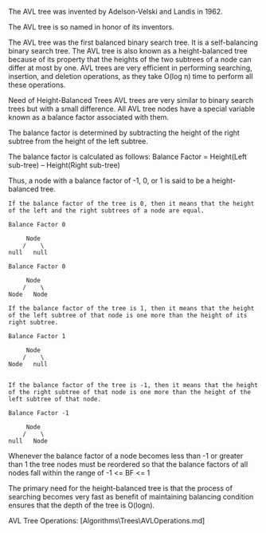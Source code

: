 The AVL tree was invented by Adelson-Velski and Landis in 1962.

The AVL tree is so named in honor of its inventors.

The AVL tree was the first balanced binary search tree. It is a self-balancing binary search tree. The AVL tree is also known as a height-balanced tree because of its property that the heights of the two subtrees of a node can differ at most by one. AVL trees are very efficient in performing searching, insertion, and deletion operations, as they take O(log n) time to perform all these operations.


Need of Height-Balanced Trees
AVL trees are very similar to binary search trees but with a small difference. All AVL tree nodes have a special variable known as a balance factor associated with them.

The balance factor is determined by subtracting the height of the right subtree from the height of the left subtree.

The balance factor is calculated as follows:
Balance Factor = Height(Left sub-tree) – Height(Right sub-tree)

Thus, a node with a balance factor of -1, 0, or 1 is said to be a height-balanced tree.

```
If the balance factor of the tree is 0, then it means that the height of the left and the right subtrees of a node are equal.

Balance Factor 0

	 Node
	/    \
null   null

Balance Factor 0

	 Node
	/    \
Node   Node

If the balance factor of the tree is 1, then it means that the height of the left subtree of that node is one more than the height of its right subtree.

Balance Factor 1

	 Node
	/    \
Node   null


If the balance factor of the tree is -1, then it means that the height of the right subtree of that node is one more than the height of the left subtree of that node.

Balance Factor -1

	 Node
	/    \
null   Node
```

Whenever the balance factor of a node becomes less than -1 or greater than 1 the tree nodes must be reordered so that the balance factors of all nodes fall within the range of -1 <= BF <= 1

The primary need for the height-balanced tree is that the process of searching becomes very fast as benefit of maintaining balancing condition ensures that the depth of the tree is O(logn).


AVL Tree Operations:
[Algorithms\Trees\AVLOperations.md]
